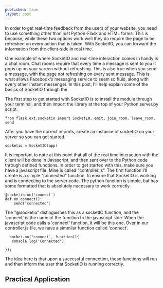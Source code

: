 ```yaml
---
published: true
layout: post
---
```


In order to get real-time feedback from the users of your website, you need to use something other than just Python-Flask and HTML forms. This is because, while these two options work well they do require the page to be refreshed on every action that is taken. With SocketIO, you can forward the information from the client-side in real time.

One example of where SocketIO and real-time interaction comes in handy is a chat room. Chat rooms require that every time a message is sent to you it pops up on your screen without refreshing. This is also true when you send a message, with the page not refreshing on every sent message. This is what allows Facebook's messaging service to seem so fluid, along with every other instant messenger. In this post, I'll help explain some of the basics of SocketIO through the 

The first step to get started with SocketIO is to install the module through your terminal, and then import the library at the top of your Python server.py script.

	from flask.ext.socketio import SocketIO, emit, join_room, leave_room, send
    
After you have the correct imports, create an instance of socketIO on your server so you can get started.

	socketio = SocketIO(app)

It is important to note at this point that all of the real time interaction with the client will be done in Javascript, and then sent over to the Python code through defined functions. In order to get started with this, make sure you have a javascript file. Mine is called "controller.js". The first function I'll create is a simple "connected" function, to ensure that SocketIO is working and is connecting to the server code. The python function is simple, but has some formatted that is absolutely necessary to work correctly.

	@socketio.on('connect')
	def on_connect():
    	send('connected')
        
The "@socketio" distinguishes this as a socketIO function, and the 'connect' is the name of the function to the javascript side. When the javascript code calls a 'connect' function, it will be this one. Over in our controller.js file, we have a simmilar function called 'connect'.

	  socket.on('connect', function(){
       console.log('Connected');
       
    });
    
The idea here is that upon a successful connection, these functions will run and then inform the user that SocketIO is running correctly.

## Practical Application




        
 